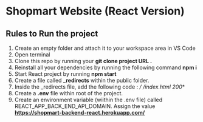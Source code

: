 # Shopmart Website (React Version)

## Rules to Run the project
1. Create an empty folder and attach it to your workspace area in VS Code
1. Open terminal
1. Clone this repo by running your **git clone project URL .** 
1. Reinstall all your dependencies by running the following command **npm i**
1. Start React project by running **npm start**
1. Create  a file called **_redirects** within the public folder.
1. Inside the _redirects file, add the following code : **/* /index.html 200**
1. Create a **.env** file within root of the project.
1. Create an environment variable (wiithin the .env file) called REACT_APP_BACK_END_API_DOMAIN. Assign the value **https://shopmart-backend-react.herokuapp.com/**
